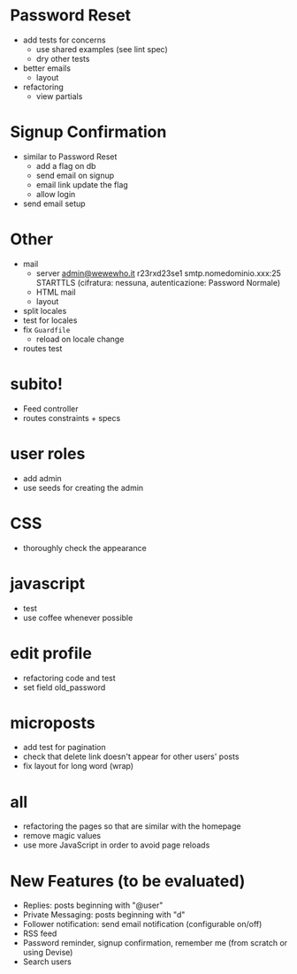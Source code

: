 # Password Reset
- add tests for concerns
  - use shared examples (see lint spec)
  - dry other tests
- better emails
  - layout
- refactoring
  - view partials

# Signup Confirmation
- similar to Password Reset
  - add a flag on db
  - send email on signup
  - email link update the flag
  - allow login
- send email setup

# Other
- mail
  - server
      admin@wewewho.it
      r23rxd23se1
      smtp.nomedominio.xxx:25 STARTTLS (cifratura: nessuna, autenticazione: Password Normale)
  - HTML mail
  - layout
- split locales
- test for locales
- fix `Guardfile`
  - reload on locale change
- routes test

# subito!
- Feed controller
- routes constraints + specs

# user roles
- add admin
- use seeds for creating the admin

# CSS
- thoroughly check the appearance

# javascript
- test
- use coffee whenever possible

# edit profile
- refactoring code and test
- set field old_password

# microposts
- add test for pagination
- check that delete link doesn't appear for other users' posts
- fix layout for long word (wrap)

# all
- refactoring the pages so that are similar with the homepage
- remove magic values
- use more JavaScript in order to avoid page reloads

# New Features (to be evaluated)
- Replies: posts beginning with "@user"
- Private Messaging: posts beginning with "d"
- Follower notification: send email notification (configurable on/off)
- RSS feed
- Password reminder, signup confirmation, remember me (from scratch or using Devise)
- Search users
